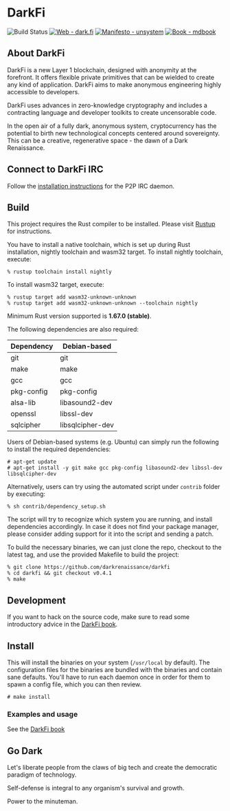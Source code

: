 # DarkFi

![Build Status](https://img.shields.io/github/actions/workflow/status/darkrenaissance/darkfi/ci.yml?branch=master&style=flat-square)
[![Web - dark.fi](https://img.shields.io/badge/Web-dark.fi-white?logo=firefox&logoColor=white&style=flat-square)](https://dark.fi)
[![Manifesto - unsystem](https://img.shields.io/badge/Manifesto-unsystem-informational?logo=minutemailer&logoColor=white&style=flat-square)](https://dark.fi/manifesto.html)
[![Book - mdbook](https://img.shields.io/badge/Book-mdbook-orange?logo=gitbook&logoColor=white&style=flat-square)](https://darkrenaissance.github.io/darkfi)

## About DarkFi

DarkFi is a new Layer 1 blockchain, designed with anonymity at the
forefront. It offers flexible private primitives that can be wielded
to create any kind of application. DarkFi aims to make anonymous
engineering highly accessible to developers.

DarkFi uses advances in zero-knowledge cryptography and includes a
contracting language and developer toolkits to create uncensorable
code.

In the open air of a fully dark, anonymous system, cryptocurrency has
the potential to birth new technological concepts centered around
sovereignty. This can be a creative, regenerative space - the dawn of
a Dark Renaissance.

## Connect to DarkFi IRC

Follow the [installation instructions](https://darkrenaissance.github.io/darkfi/misc/ircd/ircd.html#installation)
for the P2P IRC daemon.

## Build

This project requires the Rust compiler to be installed. 
Please visit [Rustup](https://rustup.rs/) for instructions.

You have to install a native toolchain, which is set up during Rust installation,
nightly toolchain and wasm32 target.
To install nightly toolchain, execute:
```shell
% rustup toolchain install nightly
```
To install wasm32 target, execute:
```shell
% rustup target add wasm32-unknown-unknown
% rustup target add wasm32-unknown-unknown --toolchain nightly
```
Minimum Rust version supported is **1.67.0 (stable)**.

The following dependencies are also required:

|   Dependency   |   Debian-based   |
|----------------|------------------|
| git            | git              |
| make           | make             |
| gcc            | gcc              |
| pkg-config     | pkg-config       |
| alsa-lib       | libasound2-dev   |
| openssl        | libssl-dev       |
| sqlcipher      | libsqlcipher-dev |

Users of Debian-based systems (e.g. Ubuntu) can simply run the
following to install the required dependencies:

```shell
# apt-get update
# apt-get install -y git make gcc pkg-config libasound2-dev libssl-dev libsqlcipher-dev
```

Alternatively, users can try using the automated script under `contrib`
folder by executing:

```shell
% sh contrib/dependency_setup.sh
```

The script will try to recognize which system you are running,
and install dependencies accordingly. In case it does not find your
package manager, please consider adding support for it into the script
and sending a patch.

To build the necessary binaries, we can just clone the repo, checkout
to the latest tag, and use the provided Makefile to build the project:

```shell
% git clone https://github.com/darkrenaissance/darkfi
% cd darkfi && git checkout v0.4.1
% make
```

## Development

If you want to hack on the source code, make sure to read some
introductory advice in the
[DarkFi book](https://darkrenaissance.github.io/darkfi/development/development.html).


## Install

This will install the binaries on your system (`/usr/local` by
default). The configuration files for the binaries are bundled with the
binaries and contain sane defaults. You'll have to run each daemon once
in order for them to spawn a config file, which you can then review.

```shell
# make install
```

### Examples and usage

See the [DarkFi book](https://darkrenaissance.github.io/darkfi)

## Go Dark

Let's liberate people from the claws of big tech and create the
democratic paradigm of technology.

Self-defense is integral to any organism's survival and growth.

Power to the minuteman.
